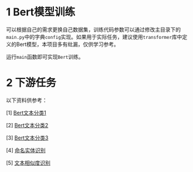 # 1 Bert模型训练

可以根据自己的需求更换自己数据集，训练代码参数可以通过修改主目录下的`main.py`中的字典`config`实现。如果用于实际任务，建议使用`transformer`库中定义的Bert模型，本项目多有纰漏，仅供学习参考。

运行`main`函数即可实现`Bert`训练。

# 2 下游任务

以下资料供参考：

[1] [Bert文本分类1](https://github.com/karlhl/Bert-classification-pytorch)

[2] [Bert文本分类2](https://blog.csdn.net/v6543210/article/details/131421669)

[3] [Bert文本分类3](https://github.com/649453932/Bert-Chinese-Text-Classification-Pytorch)

[4] [命名实体识别](https://github.com/WenRichard/KBQA-BERT)

[5] [文本相似度识别](https://github.com/Brokenwind/BertSimilarity)